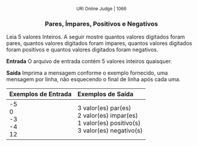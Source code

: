 <center>
	<small>URI Online Judge | 1066</small>
	<h3>Pares, Ímpares, Positivos e Negativos</h3>
</center>

Leia 5 valores Inteiros. A seguir mostre quantos valores digitados foram pares, quantos valores digitados foram ímpares, quantos valores digitados foram positivos e quantos valores digitados foram negativos.

**Entrada**
O arquivo de entrada contém 5 valores inteiros quaisquer.

**Saída**
Imprima a mensagem conforme o exemplo fornecido, uma mensagem por linha, não esquecendo o final de linha após cada uma.

|  Exemplos de Entrada  | Exemplos de Saída  |
| :------------ | :------------ |
| -5<br>0<br>-3<br>-4<br>12 | 3 valor(es) par(es)<br>2 valor(es) impar(es)<br>1 valor(es) positivo(s)<br>3 valor(es) negativo(s) |











